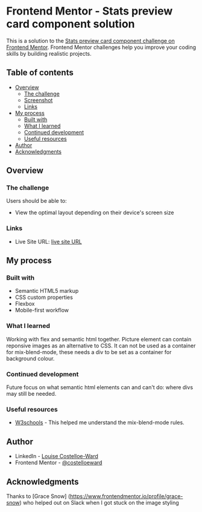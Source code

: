 # Frontend Mentor - Stats preview card component solution

This is a solution to the [Stats preview card component challenge on Frontend Mentor](https://www.frontendmentor.io/challenges/stats-preview-card-component-8JqbgoU62). Frontend Mentor challenges help you improve your coding skills by building realistic projects. 

## Table of contents

- [Overview](#overview)
  - [The challenge](#the-challenge)
  - [Screenshot](#screenshot)
  - [Links](#links)
- [My process](#my-process)
  - [Built with](#built-with)
  - [What I learned](#what-i-learned)
  - [Continued development](#continued-development)
  - [Useful resources](#useful-resources)
- [Author](#author)
- [Acknowledgments](#acknowledgments)



## Overview

### The challenge

Users should be able to:

- View the optimal layout depending on their device's screen size



### Links

- Live Site URL: [live site URL](https://costelloeward.github.io/stats-card/)

## My process

### Built with

- Semantic HTML5 markup
- CSS custom properties
- Flexbox
- Mobile-first workflow


### What I learned

Working with flex and semantic html together.
Picture element can contain reponsive images as an alternative to CSS. It can not be used as a container for mix-blend-mode, these needs a div to be set as a container for background colour.


### Continued development

Future focus on what semantic html elements can and can't do: where divs may still be needed.

### Useful resources

- [W3schools](https://www.w3schools.com/cssref/pr_mix-blend-mode.asp) - This helped me understand the mix-blend-mode rules.


## Author

- LinkedIn - [Louise Costelloe-Ward](https://www.linkedin.com/in/louisecostelloeward)
- Frontend Mentor - [@costelloeward](https://www.frontendmentor.io/profile/costelloeward)

## Acknowledgments

Thanks to [Grace Snow] (https://www.frontendmentor.io/profile/grace-snow) who helped out on Slack when I got stuck on the image styling

